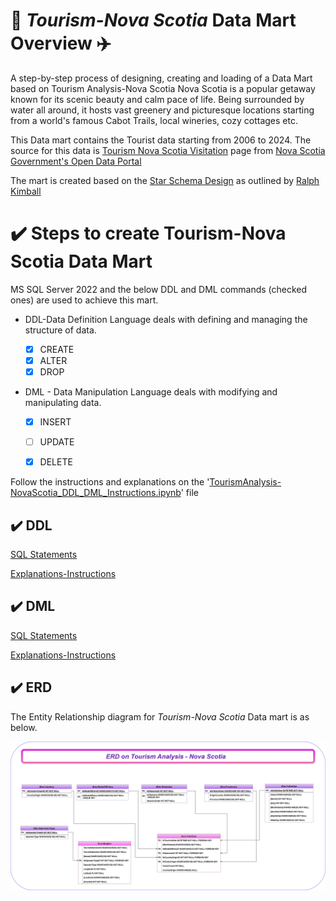 # 🌅 *Tourism-Nova Scotia* Data Mart Overview ✈️
A step-by-step process of designing, creating and loading of a Data Mart based on Tourism Analysis-Nova Scotia
Nova Scotia is a popular getaway known for its scenic beauty and calm pace of life. Being surrounded by water all around, it hosts vast greenery and picturesque locations starting from a world's famous Cabot Trails, local wineries, cozy cottages etc.


This Data mart contains the Tourist data starting from 2006 to 2024. The source for this data is [Tourism Nova Scotia Visitation](https://data.novascotia.ca/Business-and-Industry/Tourism-Nova-Scotia-Visitation/n783-4gmh/data_preview) page from [Nova Scotia Government's Open Data Portal](https://data.novascotia.ca/)


The mart is created based on the [Star Schema Design](https://www.kimballgroup.com/data-warehouse-business-intelligence-resources/kimball-techniques/dimensional-modeling-techniques/star-schema-olap-cube/) as outlined by [Ralph Kimball](https://www.kimballgroup.com/data-warehouse-business-intelligence-resources/kimball-techniques/dimensional-modeling-techniques/)


# ✔️ Steps to create Tourism-Nova Scotia Data Mart 
MS SQL Server 2022 and the below DDL and DML commands (checked ones) are used to achieve this mart.
- DDL-Data Definition Language deals with defining and managing the structure of data.

    - [x] CREATE
    - [x] ALTER
    - [x] DROP

- DML - Data Manipulation Language deals with modifying and manipulating data.

    - [x] INSERT
    - [ ] UPDATE
    - [x] DELETE


Follow the instructions and explanations on the '[TourismAnalysis-NovaScotia_DDL_DML_Instructions.ipynb](./DataFolder/TourismAnalysis-NovaScotia_DDL_DML_Instructions.ipynb)' file

## ✔️ DDL
[SQL Statements](./DATA/DDL/Final_DDL_TourismNS.sql)

[Explanations-Instructions](./DATA/DDL/TourismAnalysis-NovaScotia_DDL_Instructions.ipynb)

## ✔️ DML
[SQL Statements](./DATA/DML/Final_DML_TourismNS.sql)

[Explanations-Instructions](./DATA/DML/TourismAnalysis-NovaScotia_DML_Instructions.ipynb)


## ✔️ ERD
The Entity Relationship diagram for *Tourism-Nova Scotia* Data mart is as below.

![ERD](./DATA/ERD/Tourism_NovaScotia.png)


